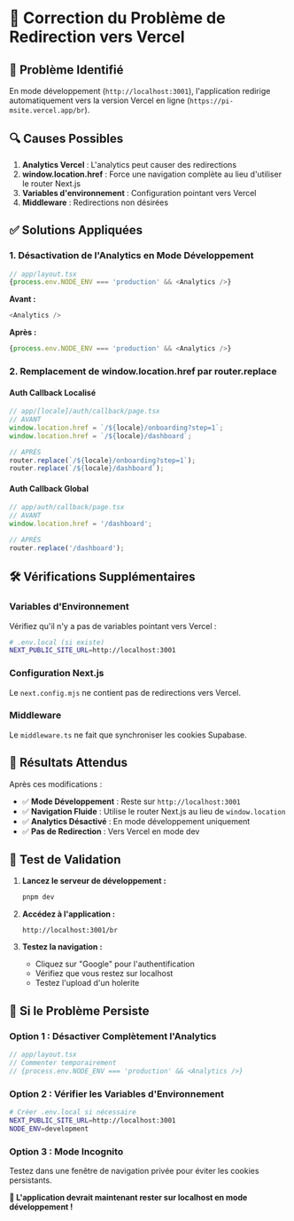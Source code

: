# 🔧 Correction du Problème de Redirection vers Vercel

## 🎯 **Problème Identifié**

En mode développement (`http://localhost:3001`), l'application redirige automatiquement vers la version Vercel en ligne (`https://pi-msite.vercel.app/br`).

## 🔍 **Causes Possibles**

1. **Analytics Vercel** : L'analytics peut causer des redirections
2. **window.location.href** : Force une navigation complète au lieu d'utiliser le router Next.js
3. **Variables d'environnement** : Configuration pointant vers Vercel
4. **Middleware** : Redirections non désirées

## ✅ **Solutions Appliquées**

### 1. **Désactivation de l'Analytics en Mode Développement**

```typescript
// app/layout.tsx
{process.env.NODE_ENV === 'production' && <Analytics />}
```

**Avant :**
```typescript
<Analytics />
```

**Après :**
```typescript
{process.env.NODE_ENV === 'production' && <Analytics />}
```

### 2. **Remplacement de window.location.href par router.replace**

#### **Auth Callback Localisé**
```typescript
// app/[locale]/auth/callback/page.tsx
// AVANT
window.location.href = `/${locale}/onboarding?step=1`;
window.location.href = `/${locale}/dashboard`;

// APRÈS
router.replace(`/${locale}/onboarding?step=1`);
router.replace(`/${locale}/dashboard`);
```

#### **Auth Callback Global**
```typescript
// app/auth/callback/page.tsx
// AVANT
window.location.href = '/dashboard';

// APRÈS
router.replace('/dashboard');
```

## 🛠️ **Vérifications Supplémentaires**

### **Variables d'Environnement**
Vérifiez qu'il n'y a pas de variables pointant vers Vercel :
```bash
# .env.local (si existe)
NEXT_PUBLIC_SITE_URL=http://localhost:3001
```

### **Configuration Next.js**
Le `next.config.mjs` ne contient pas de redirections vers Vercel.

### **Middleware**
Le `middleware.ts` ne fait que synchroniser les cookies Supabase.

## 🎯 **Résultats Attendus**

Après ces modifications :
- ✅ **Mode Développement** : Reste sur `http://localhost:3001`
- ✅ **Navigation Fluide** : Utilise le router Next.js au lieu de `window.location`
- ✅ **Analytics Désactivé** : En mode développement uniquement
- ✅ **Pas de Redirection** : Vers Vercel en mode dev

## 🚀 **Test de Validation**

1. **Lancez le serveur de développement :**
   ```bash
   pnpm dev
   ```

2. **Accédez à l'application :**
   ```
   http://localhost:3001/br
   ```

3. **Testez la navigation :**
   - Cliquez sur "Google" pour l'authentification
   - Vérifiez que vous restez sur localhost
   - Testez l'upload d'un holerite

## 🔧 **Si le Problème Persiste**

### **Option 1 : Désactiver Complètement l'Analytics**
```typescript
// app/layout.tsx
// Commenter temporairement
// {process.env.NODE_ENV === 'production' && <Analytics />}
```

### **Option 2 : Vérifier les Variables d'Environnement**
```bash
# Créer .env.local si nécessaire
NEXT_PUBLIC_SITE_URL=http://localhost:3001
NODE_ENV=development
```

### **Option 3 : Mode Incognito**
Testez dans une fenêtre de navigation privée pour éviter les cookies persistants.

**🎯 L'application devrait maintenant rester sur localhost en mode développement !** 